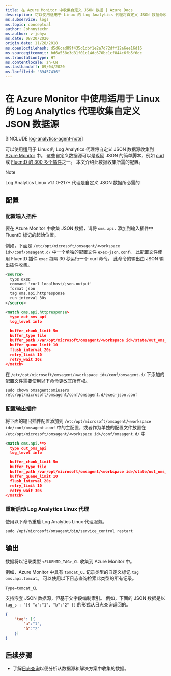 ```yaml
---
title: 在 Azure Monitor 中收集自定义 JSON 数据 | Azure Docs
description: 可以使用适用于 Linux 的 Log Analytics 代理将自定义 JSON 数据源收集到 Azure Monitor 中。  这些自定义数据源可以是返回 JSON 的简单脚本，例如 curl 或 FluentD 的 300 多个插件之一。 本文介绍此数据收集所需的配置。
ms.subservice: logs
ms.topic: conceptual
author: Johnnytechn
ms.author: v-johya
ms.date: 08/20/2020
origin.date: 11/28/2018
ms.openlocfilehash: d5d6cad89f435d1dbf1e2a7d72dff12a6ee16d16
ms.sourcegitcommit: bd6a558e3d81f01c14dc670bc1cf844c6fb5f6dc
ms.translationtype: HT
ms.contentlocale: zh-CN
ms.lasthandoff: 09/04/2020
ms.locfileid: "89457436"
---
```

# <a name="collecting-custom-json-data-sources-with-the-log-analytics-agent-for-linux-in-azure-monitor"></a>在 Azure Monitor 中使用适用于 Linux 的 Log Analytics 代理收集自定义 JSON 数据源
[!INCLUDE [log-analytics-agent-note](../../../includes/log-analytics-agent-note.md)]

可以使用适用于 Linux 的 Log Analytics 代理将自定义 JSON 数据源收集到 [Azure Monitor](data-platform.md) 中。  这些自定义数据源可以是返回 JSON 的简单脚本，例如 [curl](https://curl.haxx.se/) 或 [FluentD 的 300 多个插件](https://www.fluentd.org/plugins/all)之一。 本文介绍此数据收集所需的配置。


> [!NOTE]
> Log Analytics Linux v1.1.0-217+ 代理是自定义 JSON 数据所必需的

## <a name="configuration"></a>配置

### <a name="configure-input-plugin"></a>配置输入插件

要在 Azure Monitor 中收集 JSON 数据，请将 `oms.api.` 添加到输入插件中 FluentD 标记的起始位置。

例如，下面是 `/etc/opt/microsoft/omsagent/<workspace id>/conf/omsagent.d/` 中一个单独的配置文件 `exec-json.conf`。  此配置文件使用 FluentD 插件 `exec` 每隔 30 秒运行一个 curl 命令。  此命令的输出由 JSON 输出插件收集。

```xml
<source>
  type exec
  command 'curl localhost/json.output'
  format json
  tag oms.api.httpresponse
  run_interval 30s
</source>

<match oms.api.httpresponse>
  type out_oms_api
  log_level info

  buffer_chunk_limit 5m
  buffer_type file
  buffer_path /var/opt/microsoft/omsagent/<workspace id>/state/out_oms_api_httpresponse*.buffer
  buffer_queue_limit 10
  flush_interval 20s
  retry_limit 10
  retry_wait 30s
</match>
```

在 `/etc/opt/microsoft/omsagent/<workspace id>/conf/omsagent.d/` 下添加的配置文件需要使用以下命令更改其所有权。

`sudo chown omsagent:omiusers /etc/opt/microsoft/omsagent/conf/omsagent.d/exec-json.conf`

### <a name="configure-output-plugin"></a>配置输出插件 
将下面的输出插件配置添加到 `/etc/opt/microsoft/omsagent/<workspace id>/conf/omsagent.conf` 中的主配置，或者作为单独的配置文件放置在 `/etc/opt/microsoft/omsagent/<workspace id>/conf/omsagent.d/` 中

```xml
<match oms.api.**>
  type out_oms_api
  log_level info

  buffer_chunk_limit 5m
  buffer_type file
  buffer_path /var/opt/microsoft/omsagent/<workspace id>/state/out_oms_api*.buffer
  buffer_queue_limit 10
  flush_interval 20s
  retry_limit 10
  retry_wait 30s
</match>
```

### <a name="restart-log-analytics-agent-for-linux"></a>重新启动 Log Analytics Linux 代理
使用以下命令重启 Log Analytics Linux 代理服务。

```console
sudo /opt/microsoft/omsagent/bin/service_control restart 
```

## <a name="output"></a>输出
数据将以记录类型 `<FLUENTD_TAG>_CL` 收集到 Azure Monitor 中。

例如，Azure Monitor 中具有 `tomcat_CL` 记录类型的自定义标记 `tag oms.api.tomcat`。  可以使用以下日志查询检索此类型的所有记录。

```console
Type=tomcat_CL
```

支持嵌套 JSON 数据源，但基于父字段编制索引。 例如，下面的 JSON 数据是以 `tag_s : "[{ "a":"1", "b":"2" }]` 的形式从日志查询返回的。

```json
{
    "tag": [{
        "a":"1",
        "b":"2"
    }]
}
```


## <a name="next-steps"></a>后续步骤
* 了解[日志查询](../log-query/log-query-overview.md)以便分析从数据源和解决方案中收集的数据。 

